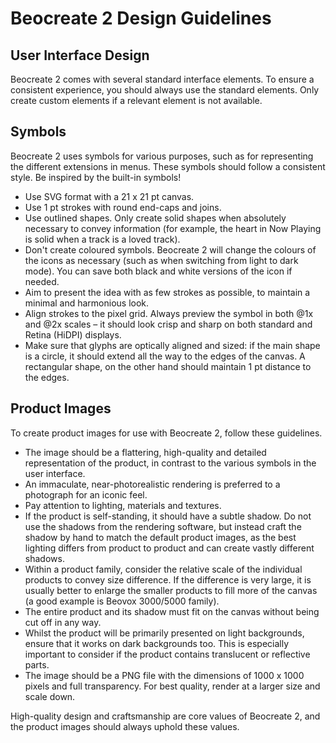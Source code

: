 # Beocreate 2 Design Guidelines


## User Interface Design

Beocreate 2 comes with several standard interface elements. To ensure a consistent experience, you should always use the standard elements. Only create custom elements if a relevant element is not available.

## Symbols

Beocreate 2 uses symbols for various purposes, such as for representing the different extensions in menus. These symbols should follow a consistent style. Be inspired by the built-in symbols!

- Use SVG format with a 21 x 21 pt canvas.
- Use 1 pt strokes with round end-caps and joins.
- Use outlined shapes. Only create solid shapes when absolutely necessary to convey information (for example, the heart in Now Playing is solid when a track is a loved track).
- Don't create coloured symbols. Beocreate 2 will change the colours of the icons as necessary (such as when switching from light to dark mode). You can save both black and white versions of the icon if needed.
- Aim to present the idea with as few strokes as possible, to maintain a minimal and harmonious look.
- Align strokes to the pixel grid. Always preview the symbol in both @1x and @2x scales – it should look crisp and sharp on both standard and Retina (HiDPI) displays.
- Make sure that glyphs are optically aligned and sized: if the main shape is a circle, it should extend all the way to the edges of the canvas. A rectangular shape, on the other hand should maintain 1 pt distance to the edges. 


## Product Images

To create product images for use with Beocreate 2, follow these guidelines.

- The image should be a flattering, high-quality and detailed representation of the product, in contrast to the various symbols in the user interface.
- An immaculate, near-photorealistic rendering is preferred to a photograph for an iconic feel.
- Pay attention to lighting, materials and textures.
- If the product is self-standing, it should have a subtle shadow. Do not use the shadows from the rendering software, but instead craft the shadow by hand to match the default product images, as the best lighting differs from product to product and can create vastly different shadows.
- Within a product family, consider the relative scale of the individual products to convey size difference. If the difference is very large, it is usually better to enlarge the smaller products to fill more of the canvas (a good example is Beovox 3000/5000 family).
- The entire product and its shadow must fit on the canvas without being cut off in any way.
- Whilst the product will be primarily presented on light backgrounds, ensure that it works on dark backgrounds too. This is especially important to consider if the product contains translucent or reflective parts.
- The image should be a PNG file with the dimensions of 1000 x 1000 pixels and full transparency. For best quality, render at a larger size and scale down.

High-quality design and craftsmanship are core values of Beocreate 2, and the product images should always uphold these values.